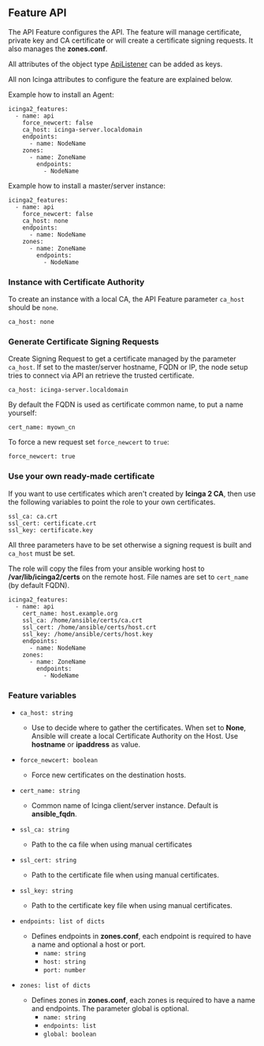 ## Feature API

The API Feature configures the API. The feature will manage
certificate, private key and CA certificate or will create
a certificate signing requests. It also manages the **zones.conf**.

All attributes of the object type [ApiListener](https://icinga.com/docs/icinga-2/latest/doc/09-object-types/#apilistener) can be added as keys.

All non Icinga attributes to configure the feature are explained below.

Example how to install an Agent:

```
icinga2_features:
  - name: api
    force_newcert: false
    ca_host: icinga-server.localdomain
    endpoints:
      - name: NodeName
    zones:
      - name: ZoneName
        endpoints:
          - NodeName
```

Example how to install a master/server instance:

```
icinga2_features:
  - name: api
    force_newcert: false
    ca_host: none
    endpoints:
      - name: NodeName
    zones:
      - name: ZoneName
        endpoints:
          - NodeName
```

### Instance with Certificate Authority

To create an instance with a local CA, the API Feature parameter `ca_host` should be `none`.

```
ca_host: none
```

### Generate Certificate Signing Requests

Create Signing Request to get a certificate managed by the parameter `ca_host`. If
set to the master/server hostname, FQDN or IP, the node setup tries to connect
via API an retrieve the trusted certificate.

```
ca_host: icinga-server.localdomain
```

By default the FQDN is used as certificate common name, to put a name
yourself:

```
cert_name: myown_cn
```

To force a new request set `force_newcert` to `true`:

```
force_newcert: true
```

### Use your own ready-made certificate

If you want to use certificates which aren't created by **Icinga 2 CA**, then use
the following variables to point the role to your own certificates.

```
ssl_ca: ca.crt
ssl_cert: certificate.crt
ssl_key: certificate.key
```

All three parameters have to be set otherwise a signing request is built
and `ca_host` must be set.

The role will copy the files from your ansible working host to
**/var/lib/icinga2/certs** on the remote host. File names are
set to `cert_name` (by default FQDN).

```
icinga2_features:
  - name: api
    cert_name: host.example.org
    ssl_ca: /home/ansible/certs/ca.crt
    ssl_cert: /home/ansible/certs/host.crt
    ssl_key: /home/ansible/certs/host.key
    endpoints:
      - name: NodeName
    zones:
      - name: ZoneName
        endpoints:
          - NodeName
```

### Feature variables

* `ca_host: string`
  * Use to decide where to gather the certificates. When set to **None**, Ansible will create a local Certificate Authority on the Host. Use **hostname** or **ipaddress** as value.

* `force_newcert: boolean`
  * Force new certificates on the destination hosts.

* `cert_name: string`
  * Common name of Icinga client/server instance. Default is **ansible_fqdn**.

* `ssl_ca: string`
  * Path to the ca file when using manual certificates

* `ssl_cert: string`
  * Path to the certificate file when using manual certificates.

* `ssl_key: string`
  * Path to the certificate key file when using manual certificates.

* `endpoints: list of dicts`
  * Defines endpoints in **zones.conf**, each endpoint is required to have a name and optional a host or port.  
    * `name: string`
    * `host: string`
    * `port: number`

* `zones: list of dicts`
  * Defines zones in **zones.conf**, each zones is required to have a name and endpoints. The parameter global is optional.
    * `name: string`
    * `endpoints: list`
    * `global: boolean`
